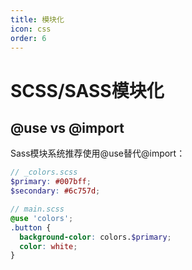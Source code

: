 ```yaml
---
title: 模块化
icon: css
order: 6
---
```


# SCSS/SASS模块化

## @use vs @import

Sass模块系统推荐使用@use替代@import：

```scss
// _colors.scss
$primary: #007bff;
$secondary: #6c757d;

// main.scss
@use 'colors';
.button {
  background-color: colors.$primary;
  color: white;
}
```

<!-- 更多内容... -->
